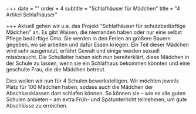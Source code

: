 +++
date = ""
order = 4
subtitle = "Schlafhäuser für Mädchen"
title = "4 Artikel Schlafhäuser"

+++
Aktuell gehen wir u.a. das Projekt "Schlafhäuser für schutzbedürftige Mädchen" an. Es gibt Waisen, die niemanden haben oder nur eine selbst Pflege bedürftige Oma. Sie werden in den Ferien an größere Bauern gegeben, wo sie arbeiten und dafür Essen kriegen. Ein Teil dieser Mädchen wird sehr ausgenutzt, erfährt Gewalt und einige werden sexuell missbraucht. Die Schulleiter haben sich nun bereiterklärt, diese Mädchen in der Schule zu lassen, wenn sie ein Schlafhaus bekommen könnten und eine geschulte Frau, die die Mädchen betreut. 

Dies wollen wir nun für 4 Schulen bewerkstelligen. Wir möchten jeweils Platz für 100 Mädchen haben, sodass auch die Mädchen der Abschlussklassen dort schlafen können. So können sie – wie es alle guten Schulen anbieten – am extra Früh- und Spätunterricht teilnehmen, um gute Abschlüsse zu erreichen.